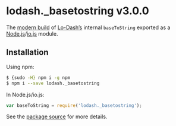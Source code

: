 # lodash._basetostring v3.0.0

The [modern build](https://github.com/lodash/lodash/wiki/Build-Differences) of [Lo-Dash’s](https://lodash.com/) internal `baseToString` exported as a [Node.js](http://nodejs.org/)/[io.js](https://iojs.org/) module.

## Installation

Using npm:

```bash
$ {sudo -H} npm i -g npm
$ npm i --save lodash._basetostring
```

In Node.js/io.js:

```js
var baseToString = require('lodash._basetostring');
```

See the [package source](https://github.com/lodash/lodash/blob/3.0.0-npm-packages/lodash._basetostring/index.js) for more details.
